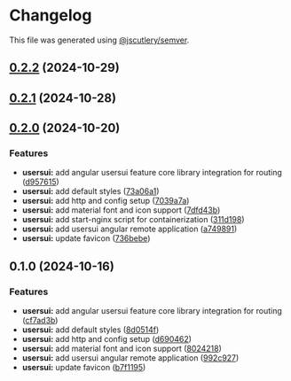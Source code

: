 # Changelog

This file was generated using [@jscutlery/semver](https://github.com/jscutlery/semver).

## [0.2.2](https://github.com/jdwillmsen/jdw/compare/usersui-0.2.1...usersui-0.2.2) (2024-10-29)

## [0.2.1](https://github.com/jdwillmsen/jdw/compare/usersui-0.2.0...usersui-0.2.1) (2024-10-28)

## [0.2.0](https://github.com/jdwillmsen/jdw/compare/usersui-0.1.0...usersui-0.2.0) (2024-10-20)

### Features

- **usersui:** add angular usersui feature core library integration for routing ([d957615](https://github.com/jdwillmsen/jdw/commit/d9576152148c04ad2816274b2823c28eb90a0a45))
- **usersui:** add default styles ([73a06a1](https://github.com/jdwillmsen/jdw/commit/73a06a17af825da0b357f50dd57f80251a40f23d))
- **usersui:** add http and config setup ([7039a7a](https://github.com/jdwillmsen/jdw/commit/7039a7a9f58127598ee873e33211f7cf3200f115))
- **usersui:** add material font and icon support ([7dfd43b](https://github.com/jdwillmsen/jdw/commit/7dfd43ba680b36d329c6d6f5f02d5f751023601f))
- **usersui:** add start-nginx script for containerization ([311d198](https://github.com/jdwillmsen/jdw/commit/311d19851429a8e4d58e46ed3e69dd4164aa8938))
- **usersui:** add usersui angular remote application ([a749891](https://github.com/jdwillmsen/jdw/commit/a74989198723e2ff05787a9823b44be8970a2d12))
- **usersui:** update favicon ([736bebe](https://github.com/jdwillmsen/jdw/commit/736bebe0dcd4e6124fa7d159fd74ff4cfa8e9d1c))

## 0.1.0 (2024-10-16)

### Features

- **usersui:** add angular usersui feature core library integration for routing ([cf7ad3b](https://github.com/jdwillmsen/jdw/commit/cf7ad3bcd5403b5755d69df966d8d0debc8b9f37))
- **usersui:** add default styles ([8d0514f](https://github.com/jdwillmsen/jdw/commit/8d0514fcb02f1787bb04a670ee0938e1d1e98a11))
- **usersui:** add http and config setup ([d690462](https://github.com/jdwillmsen/jdw/commit/d6904625b1e205a7ae19594a3568a66459b0ee1f))
- **usersui:** add material font and icon support ([8024218](https://github.com/jdwillmsen/jdw/commit/80242188eeef17adbe092505c1310bcf86642e27))
- **usersui:** add usersui angular remote application ([992c927](https://github.com/jdwillmsen/jdw/commit/992c92749389f5fe97a91efe4f6180b852f9279a))
- **usersui:** update favicon ([b7f1195](https://github.com/jdwillmsen/jdw/commit/b7f11951ea7428ca9c454a8c29514d2c89c1ace8))
